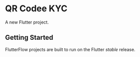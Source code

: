 # QR Codee KYC

A new Flutter project.

## Getting Started

FlutterFlow projects are built to run on the Flutter _stable_ release.
